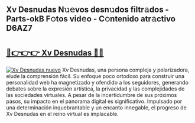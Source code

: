 ## Xv Desnudas N𝚞𝚎vos desn𝚞dos filtr𝚊dos - Parts-okB F𝚘tos vid𝚎o - C𝚘ntenido atr𝚊ctivo D6AZ7

# <h2><a href="http://mb0oe3h.tromn.icu/?c=Xv+Desnudas">🔗👉👉👉 Xv Desnudas 🔗🔗</a></h2>

[![Xv Desnudas nuevo](https://i.imgur.com/pEAQMta.gif)](http://mb0oe3h.tromn.icu/?c=Xv+Desnudas)
Xv Desnudas, una persona compleja y polarizadora, elude la comprensión fácil. Su enfoque poco ortodoxo para construir una personalidad web ha magnetizado y ofendido a los seguidores, generando debates sobre la expresión artística, la privacidad y las complejidades de las sociedades virtuales. A pesar de la incertidumbre de sus próximos pasos, su impacto en el panorama digital es significativo. Impulsado por una determinación inquebrantable y un encanto innegable, el progreso de Xv Desnudas en el reino virtual es implacable.
